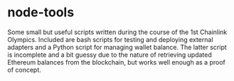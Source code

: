 # node-tools
Some small but useful scripts written during the course of the 1st Chainlink Olympics. Included are bash scripts for testing and deploying external adapters and a Python script for managing wallet balance. The latter script is incomplete and a bit guessy due to the nature of retrieving updated Ethereum balances from the blockchain, but works well enough as a proof of concept.
